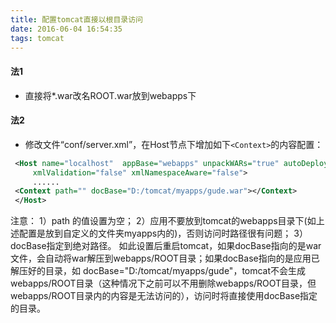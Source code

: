 ```yaml
---
title: 配置tomcat直接以根目录访问
date: 2016-06-04 16:54:35
tags: tomcat
---
```


#### 法1
- 直接将*.war改名ROOT.war放到webapps下

<!--more-->

#### 法2

- 修改文件“conf/server.xml”，在Host节点下增加如下`<Context>`的内容配置：

```xml
 <Host name="localhost"  appBase="webapps" unpackWARs="true" autoDeploy="true"
     xmlValidation="false" xmlNamespaceAware="false">
     ......
 <Context path="" docBase="D:/tomcat/myapps/gude.war"></Context>
 </Host>
```
注意：
    1）path 的值设置为空；
    2）应用不要放到tomcat的webapps目录下(如上述配置是放到自定义的文件夹myapps内的)，否则访问时路径很有问题；
    3）docBase指定到绝对路径。
    如此设置后重启tomcat，如果docBase指向的是war文件，会自动将war解压到webapps/ROOT目录；如果docBase指向的是应用已解压好的目录，如 docBase="D:/tomcat/myapps/gude"，tomcat不会生成webapps/ROOT目录（这种情况下之前可以不用删除webapps/ROOT目录，但webapps/ROOT目录内的内容是无法访问的），访问时将直接使用docBase指定的目录。